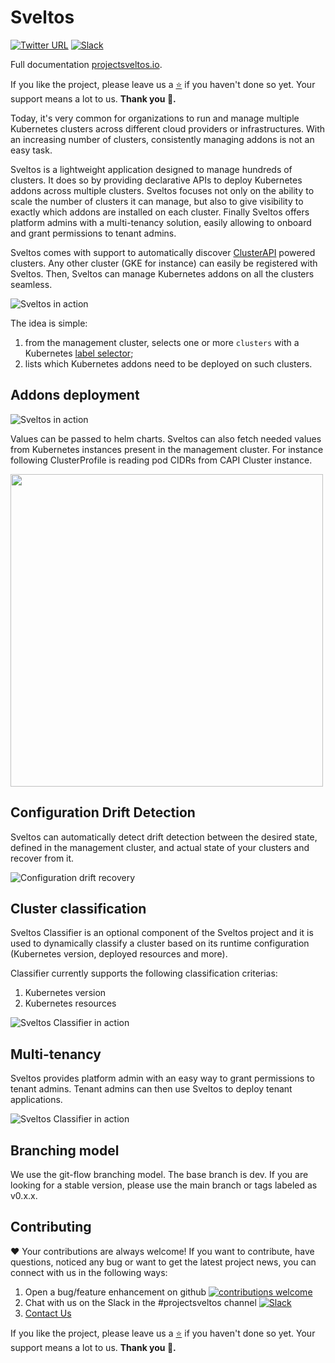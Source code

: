 # Sveltos

[![Twitter URL](https://img.shields.io/twitter/url/https/twitter.com/projectsveltos.svg?style=social&label=Follow%20%40projectsveltos)](https://twitter.com/projectsveltos)
[![Slack](https://img.shields.io/badge/join%20slack-%23projectsveltos-brighteen)](https://join.slack.com/t/projectsveltos/shared_invite/zt-1hraownbr-W8NTs6LTimxLPB8Erj8Q6Q)

Full documentation [projectsveltos.io](http://projectsveltos.io/). 

If you like the project, please leave us a [:star:](https://github.com/projectsveltos/sveltos-manager) if you haven't done so yet. Your support means a lot to us. **Thank you 🙏.**

Today, it's very common for organizations to run and manage multiple Kubernetes clusters across different cloud providers or infrastructures. With an increasing number of clusters, consistently managing addons is not an easy task.

Sveltos is a lightweight application designed to manage hundreds of clusters. It does so by providing declarative APIs to deploy Kubernetes addons across multiple clusters. Sveltos focuses not only on the ability to scale the number of clusters it can manage, but also to give visibility to exactly which addons are installed on each cluster. Finally Sveltos offers platform admins with a multi-tenancy solution, easily allowing to onboard and grant permissions to tenant admins.

Sveltos comes with support to automatically discover [ClusterAPI](https://github.com/kubernetes-sigs/cluster-api) powered clusters. Any other cluster (GKE for instance) can easily be registered with Sveltos. Then, Sveltos can manage Kubernetes addons on all the clusters seamless.

![Sveltos in action](https://github.com/projectsveltos/sveltos-manager/blob/dev/doc/multi-clusters.png)

The idea is simple:
1. from the management cluster, selects one or more `clusters` with a Kubernetes [label selector](https://kubernetes.io/docs/concepts/overview/working-with-objects/labels/#label-selectors);
2. lists which Kubernetes addons need to be deployed on such clusters.

## Addons deployment

![Sveltos in action](https://github.com/projectsveltos/sveltos-manager/blob/main/doc/sveltos.png)

Values can be passed to helm charts. Sveltos can also fetch needed values from Kubernetes instances present in the management cluster.
For instance following ClusterProfile is reading pod CIDRs from CAPI Cluster instance.

<img src="https://raw.githubusercontent.com/projectsveltos/.github/main/docs/sveltos_calico.png" width="500">

## Configuration Drift Detection
Sveltos can automatically detect drift detection between the desired state, defined in the management cluster, and actual state of your clusters and recover from it.

![Configuration drift recovery](https://github.com/projectsveltos/demos/blob/main/configuration_drift/reconcile_configuration_drift.gif)

## Cluster classification

Sveltos Classifier is an optional component of the Sveltos project and it is used to dynamically classify a cluster based on its runtime configuration (Kubernetes version, deployed resources and more).

Classifier currently supports the following classification criterias:
1. Kubernetes version
2. Kubernetes resources

![Sveltos Classifier in action](https://github.com/projectsveltos/demos/blob/main/classifier/classifier.gif)

## Multi-tenancy

Sveltos provides platform admin with an easy way to grant permissions to tenant admins. Tenant admins can then use Sveltos to deploy tenant applications. 

![Sveltos Classifier in action](https://github.com/projectsveltos/demos/blob/main/multi-tenancy/multi_tenancy.gif)

## Branching model

We use the git-flow branching model. The base branch is dev. If you are looking for a stable version, please use the main branch or tags labeled as v0.x.x.

## Contributing 
❤️ Your contributions are always welcome! If you want to contribute, have questions, noticed any bug or want to get the latest project news, you can connect with us in the following ways:

1. Open a bug/feature enhancement on github [![contributions welcome](https://img.shields.io/badge/contributions-welcome-brightgreen.svg?style=flat)](https://github.com/projectsveltos/sveltos-manager/issues)
2. Chat with us on the Slack in the #projectsveltos channel [![Slack](https://img.shields.io/badge/join%20slack-%23projectsveltos-brighteen)](https://join.slack.com/t/projectsveltos/shared_invite/zt-1hraownbr-W8NTs6LTimxLPB8Erj8Q6Q)
3. [Contact Us](mailto:support@projectsveltos.io)

If you like the project, please leave us a [:star:](https://github.com/projectsveltos/sveltos-manager) if you haven't done so yet. Your support means a lot to us. **Thank you :pray:.**

